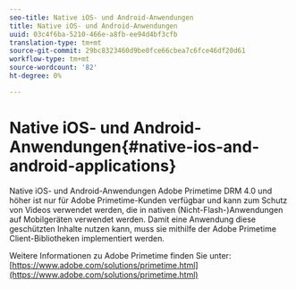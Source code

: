 ```yaml
---
seo-title: Native iOS- und Android-Anwendungen
title: Native iOS- und Android-Anwendungen
uuid: 03c4f6ba-5210-466e-a8fb-ee94d4bf3cfb
translation-type: tm+mt
source-git-commit: 29bc8323460d9be0fce66cbea7c6fce46df20d61
workflow-type: tm+mt
source-wordcount: '82'
ht-degree: 0%

---
```



# Native iOS- und Android-Anwendungen{#native-ios-and-android-applications}

Native iOS- und Android-Anwendungen Adobe Primetime DRM 4.0 und höher ist nur für Adobe Primetime-Kunden verfügbar und kann zum Schutz von Videos verwendet werden, die in nativen (Nicht-Flash-)Anwendungen auf Mobilgeräten verwendet werden. Damit eine Anwendung diese geschützten Inhalte nutzen kann, muss sie mithilfe der Adobe Primetime Client-Bibliotheken implementiert werden.

Weitere Informationen zu Adobe Primetime finden Sie unter: [https://www.adobe.com/solutions/primetime.html](https://www.adobe.com/solutions/primetime.html)
